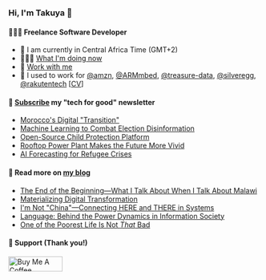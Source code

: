 ### Hi, I'm Takuya 👋

#### 👨🏻‍💻 Freelance Software Developer

- 📍 I am currently in Central Africa Time (GMT+2)
- 🏃🏻‍♂️ [What I'm doing now](https://takuti.me/now/)
- 🤝 [Work with me](https://takuti.me/services/)
- 🎯 I used to work for [@amzn](https://github.com/amzn), [@ARMmbed](https://github.com/ARMmbed), [@treasure-data](https://github.com/treasure-data), [@silveregg](https://github.com/silveregg), [@rakutentech](https://github.com/rakutentech) [[CV](https://takuti.me/cv)]

#### 💖 [Subscribe](https://ab.takuti.me/subscribe) my "tech for good" newsletter


- [Morocco&#39;s Digital &#34;Transition&#34;](https://ab.takuti.me/p/morocco-s-digital-transition)
- [Machine Learning to Combat Election Disinformation](https://ab.takuti.me/p/machine-learning-to-combat-election-disinformation)
- [Open-Source Child Protection Platform](https://ab.takuti.me/p/open-source-child-protection-platform)
- [Rooftop Power Plant Makes the Future More Vivid](https://ab.takuti.me/p/rooftop-power-plant-makes-the-future-more-vivid)
- [AI Forecasting for Refugee Crises](https://ab.takuti.me/p/ai-forecasting-for-refugee-crises)

#### 📝 Read more on [my blog](https://takuti.me/note/)


- [The End of the Beginning—What I Talk About When I Talk About Malawi](https://takuti.me/note/one-year-in-malawi/)
- [Materializing Digital Transformation](https://takuti.me/note/materializing-dx/)
- [I&#39;m Not &#34;China&#34;—Connecting HERE and THERE in Systems](https://takuti.me/note/my-identity-in-malawi/)
- [Language: Behind the Power Dynamics in Information Society](https://takuti.me/note/power-of-language/)
- [One of the Poorest Life Is Not *That* Bad](https://takuti.me/note/malawian-personal-finance/)

#### 🤝 Support (Thank you!)

<a href="https://www.buymeacoffee.com/takuti" target="_blank"><img src="https://cdn.buymeacoffee.com/buttons/v2/default-yellow.png" alt="Buy Me A Coffee" style="height: 30px !important;width: 108px !important;" ></a>
